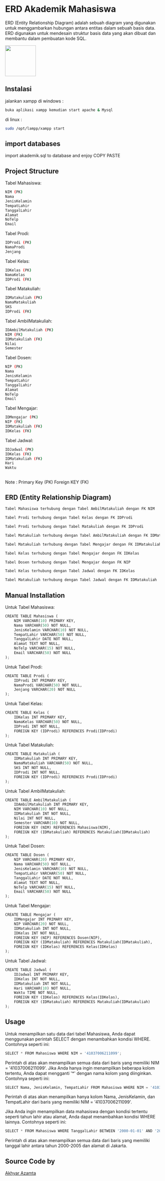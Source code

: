 # ERD Akademik Mahasiswa
ERD (Entity Relationship Diagram) adalah sebuah diagram yang digunakan untuk menggambarkan hubungan antara entitas dalam sebuah basis data. ERD digunakan untuk mendesain struktur basis data yang akan dibuat dan membantu dalam pembuatan kode SQL.

<img src="/img/img.png" width="100vw">

## Instalasi
jalankan xampp di windows :
```bash
buka aplikasi xampp kemudian start apache & Mysql
```
di linux :
```bash
sudo /opt/lampp/xampp start
```

## import databases
import akademik.sql to database and enjoy COPY PASTE

##

## Project Structure
Tabel Mahasiswa:
```bash
NIM (PK)
Nama
JenisKelamin
TempatLahir
TanggalLahir
Alamat
NoTelp
Email
```
Tabel Prodi:
```bash
IDProdi (PK)
NamaProdi
Jenjang
```
Tabel Kelas:
```bash
IDKelas (PK)
NamaKelas
IDProdi (FK)
```
Tabel Matakuliah:
```bash
IDMatakuliah (PK)
NamaMatakuliah
SKS
IDProdi (FK)
```
Tabel AmbilMatakuliah:
```bash
IDAmbilMatakuliah (PK)
NIM (FK)
IDMatakuliah (FK)
Nilai
Semester
```
Tabel Dosen:
```bash
NIP (PK)
Nama
JenisKelamin
TempatLahir
TanggalLahir
Alamat
NoTelp
Email
```
Tabel Mengajar:
```bash
IDMengajar (PK)
NIP (FK)
IDMatakuliah (FK)
IDKelas (FK)
```
Tabel Jadwal:
```bash
IDJadwal (PK)
IDKelas (FK)
IDMatakuliah (FK)
Hari
Waktu
```
##
Note : Primary Key (PK)
       Foreign KEY (FK)
##
## ERD (Entity Relationship Diagram)
```bash
Tabel Mahasiswa terhubung dengan Tabel AmbilMatakuliah dengan FK NIM
```
```bash
Tabel Prodi terhubung dengan Tabel Kelas dengan FK IDProdi
```
```bash
Tabel Prodi terhubung dengan Tabel Matakuliah dengan FK IDProdi
```
```bash
Tabel Matakuliah terhubung dengan Tabel AmbilMatakuliah dengan FK IDMatakuliah
```
```bash
Tabel Matakuliah terhubung dengan Tabel Mengajar dengan FK IDMatakuliah
```
```bash
Tabel Kelas terhubung dengan Tabel Mengajar dengan FK IDKelas
```
```bash
Tabel Dosen terhubung dengan Tabel Mengajar dengan FK NIP
```
```bash
Tabel Kelas terhubung dengan Tabel Jadwal dengan FK IDKelas
```
```bash
Tabel Matakuliah terhubung dengan Tabel Jadwal dengan FK IDMatakuliah
```


## Manual Installation
Untuk Tabel Mahasiswa:
```python
CREATE TABLE Mahasiswa (
    NIM VARCHAR(10) PRIMARY KEY,
    Nama VARCHAR(50) NOT NULL,
    JenisKelamin VARCHAR(10) NOT NULL,
    TempatLahir VARCHAR(50) NOT NULL,
    TanggalLahir DATE NOT NULL,
    Alamat TEXT NOT NULL,
    NoTelp VARCHAR(15) NOT NULL,
    Email VARCHAR(50) NOT NULL
);
```
Untuk Tabel Prodi:
```python
CREATE TABLE Prodi (
    IDProdi INT PRIMARY KEY,
    NamaProdi VARCHAR(50) NOT NULL,
    Jenjang VARCHAR(20) NOT NULL
);
```
Untuk Tabel Kelas:
```python
CREATE TABLE Kelas (
    IDKelas INT PRIMARY KEY,
    NamaKelas VARCHAR(50) NOT NULL,
    IDProdi INT NOT NULL,
    FOREIGN KEY (IDProdi) REFERENCES Prodi(IDProdi)
);
```
Untuk Tabel Matakuliah:
```python
CREATE TABLE Matakuliah (
    IDMatakuliah INT PRIMARY KEY,
    NamaMatakuliah VARCHAR(50) NOT NULL,
    SKS INT NOT NULL,
    IDProdi INT NOT NULL,
    FOREIGN KEY (IDProdi) REFERENCES Prodi(IDProdi)
);
```
Untuk Tabel AmbilMatakuliah:
```python
CREATE TABLE AmbilMatakuliah (
    IDAmbilMatakuliah INT PRIMARY KEY,
    NIM VARCHAR(10) NOT NULL,
    IDMatakuliah INT NOT NULL,
    Nilai INT NOT NULL,
    Semester VARCHAR(10) NOT NULL,
    FOREIGN KEY (NIM) REFERENCES Mahasiswa(NIM),
    FOREIGN KEY (IDMatakuliah) REFERENCES Matakuliah(IDMatakuliah)
);
```
Untuk Tabel Dosen:
```python
CREATE TABLE Dosen (
    NIP VARCHAR(20) PRIMARY KEY,
    Nama VARCHAR(50) NOT NULL,
    JenisKelamin VARCHAR(10) NOT NULL,
    TempatLahir VARCHAR(50) NOT NULL,
    TanggalLahir DATE NOT NULL,
    Alamat TEXT NOT NULL,
    NoTelp VARCHAR(15) NOT NULL,
    Email VARCHAR(50) NOT NULL
);
```
Untuk Tabel Mengajar:
```python
CREATE TABLE Mengajar (
    IDMengajar INT PRIMARY KEY,
    NIP VARCHAR(20) NOT NULL,
    IDMatakuliah INT NOT NULL,
    IDKelas INT NOT NULL,
    FOREIGN KEY (NIP) REFERENCES Dosen(NIP),
    FOREIGN KEY (IDMatakuliah) REFERENCES Matakuliah(IDMatakuliah),
    FOREIGN KEY (IDKelas) REFERENCES Kelas(IDKelas)
);
```
Untuk Tabel Jadwal:
```python
CREATE TABLE Jadwal (
    IDJadwal INT PRIMARY KEY,
    IDKelas INT NOT NULL,
    IDMatakuliah INT NOT NULL,
    Hari VARCHAR(10) NOT NULL,
    Waktu TIME NOT NULL,
    FOREIGN KEY (IDKelas) REFERENCES Kelas(IDKelas),
    FOREIGN KEY (IDMatakuliah) REFERENCES Matakuliah(IDMatakuliah)
);
```
##
## Usage
Untuk menampilkan satu data dari tabel Mahasiswa, Anda dapat menggunakan perintah SELECT dengan menambahkan kondisi WHERE. Contohnya seperti ini:
```python
SELECT * FROM Mahasiswa WHERE NIM = '41037006211099';
```
Perintah di atas akan menampilkan semua data dari baris yang memiliki NIM = '41037006211099'. Jika Anda hanya ingin menampilkan beberapa kolom tertentu, Anda dapat mengganti '*' dengan nama kolom yang diinginkan. Contohnya seperti ini:
```python
SELECT Nama, JenisKelamin, TempatLahir FROM Mahasiswa WHERE NIM = '41037006211099';
```
Perintah di atas akan menampilkan hanya kolom Nama, JenisKelamin, dan TempatLahir dari baris yang memiliki NIM = '41037006211099'.

Jika Anda ingin menampilkan data mahasiswa dengan kondisi tertentu seperti tahun lahir atau alamat, Anda dapat menambahkan kondisi WHERE lainnya. Contohnya seperti ini:
```python
SELECT * FROM Mahasiswa WHERE TanggalLahir BETWEEN '2000-01-01' AND '2005-12-31' AND Alamat = 'Jakarta';
```
Perintah di atas akan menampilkan semua data dari baris yang memiliki tanggal lahir antara tahun 2000-2005 dan alamat di Jakarta.
##
## Source Code by

[Akhyar Azamta](https://github.com/AkhyarAzamta)
